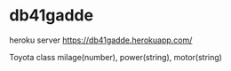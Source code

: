 # db41gadde
heroku server https://db41gadde.herokuapp.com/

Toyota class
milage(number),
power(string),
motor(string)

